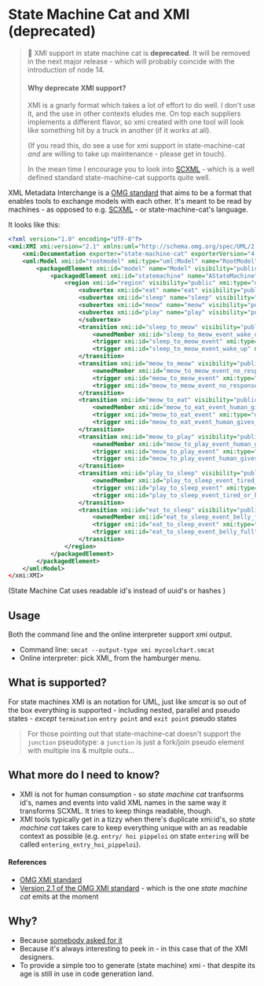 # State Machine Cat and XMI (deprecated)

> :rotating_light: XMI support in state machine cat is **deprecated**. It will be removed
> in the next major release - which will probably coincide with the introduction of node 14.
>
> #### Why deprecate XMI support?
>
> XMI is a gnarly format which takes a lot of effort to do well. I don't use it, and the
> use in other contexts eludes me. On top each suppliers implements a different flavor,
> so xmi created with one tool will look like something hit by a truck in another (if
> it works at all).
>
> (If you read this, do see a use for xmi support in state-machine-cat _and_ are willing to
> take up maintenance - please get in touch).
>
> In the mean time I encourage you to look into [SCXML](./SCXML.md) - which
> is a well defined standard state-machine-cat supports quite well.

XML Metadata Interchange is a [OMG standard](https://www.omg.org/spec/XMI) that
aims to be a format that enables tools to exchange models with each other. It's
meant to be read by machines - as opposed to e.g. [SCXML](./SCXML.md) - or
state-machine-cat's language.

It looks like this:

```xml
<?xml version="1.0" encoding="UTF-8"?>
<xmi:XMI xmi:version="2.1" xmlns:uml="http://schema.omg.org/spec/UML/2.0" xmlns:xmi="http://schema.omg.org/spec/XMI/2.1">
    <xmi:Documentation exporter="state-machine-cat" exporterVersion="4.6.0-beta-1"/>
    <uml:Model xmi:id="rootmodel" xmi:type="uml:Model" name="RootModel">
        <packagedElement xmi:id="model" name="Model" visibility="public" xmi:type="uml:Model">
            <packagedElement xmi:id="statemachine" name="AStateMachine" visibility="public" isReentrant="true" xmi:type="uml:StateMachine">
                <region xmi:id="region" visibility="public" xmi:type="uml:Region">
                    <subvertex xmi:id="eat" name="eat" visibility="public" xmi:type="uml:State"/>
                    <subvertex xmi:id="sleep" name="sleep" visibility="public" xmi:type="uml:State"/>
                    <subvertex xmi:id="meow" name="meow" visibility="public" xmi:type="uml:State"/>
                    <subvertex xmi:id="play" name="play" visibility="public" xmi:type="uml:State"/>
                    </subvertex>
                    <transition xmi:id="sleep_to_meow" visibility="public" xmi:type="uml:Transition" source="sleep" target="meow" kind="external">
                        <ownedMember xmi:id="sleep_to_meow_event_wake_up" name="wake_up" visibility="public" xmi:type="uml:AnyReceiveEvent"/>
                        <trigger xmi:id="sleep_to_meow_event" xmi:type="uml:Trigger" name="wake_up" event="sleep_to_meow_event_wake_up"/>
                        <trigger xmi:id="sleep_to_meow_event_wake_up" name="wake_up" visibility="public" xmi:type="uml:AnyReceiveEvent"/>
                    </transition>
                    <transition xmi:id="meow_to_meow" visibility="public" xmi:type="uml:Transition" source="meow" target="meow" kind="external">
                        <ownedMember xmi:id="meow_to_meow_event_no_response_from_human" name="no_response_from_human" visibility="public" xmi:type="uml:AnyReceiveEvent"/>
                        <trigger xmi:id="meow_to_meow_event" xmi:type="uml:Trigger" name="no_response_from_human" event="meow_to_meow_event_no_response_from_human"/>
                        <trigger xmi:id="meow_to_meow_event_no_response_from_human" name="no_response_from_human" visibility="public" xmi:type="uml:AnyReceiveEvent"/>
                    </transition>
                    <transition xmi:id="meow_to_eat" visibility="public" xmi:type="uml:Transition" source="meow" target="eat" kind="external">
                        <ownedMember xmi:id="meow_to_eat_event_human_gives_food" name="human_gives_food" visibility="public" xmi:type="uml:AnyReceiveEvent"/>
                        <trigger xmi:id="meow_to_eat_event" xmi:type="uml:Trigger" name="human_gives_food" event="meow_to_eat_event_human_gives_food"/>
                        <trigger xmi:id="meow_to_eat_event_human_gives_food" name="human_gives_food" visibility="public" xmi:type="uml:AnyReceiveEvent"/>
                    </transition>
                    <transition xmi:id="meow_to_play" visibility="public" xmi:type="uml:Transition" source="meow" target="play" kind="external">
                        <ownedMember xmi:id="meow_to_play_event_human_gives_toy" name="human_gives_toy" visibility="public" xmi:type="uml:AnyReceiveEvent"/>
                        <trigger xmi:id="meow_to_play_event" xmi:type="uml:Trigger" name="human_gives_toy" event="meow_to_play_event_human_gives_toy"/>
                        <trigger xmi:id="meow_to_play_event_human_gives_toy" name="human_gives_toy" visibility="public" xmi:type="uml:AnyReceiveEvent"/>
                    </transition>
                    <transition xmi:id="play_to_sleep" visibility="public" xmi:type="uml:Transition" source="play" target="sleep" kind="external">
                        <ownedMember xmi:id="play_to_sleep_event_tired_or_bored" name="tired_or_bored" visibility="public" xmi:type="uml:AnyReceiveEvent"/>
                        <trigger xmi:id="play_to_sleep_event" xmi:type="uml:Trigger" name="tired_or_bored" event="play_to_sleep_event_tired_or_bored"/>
                        <trigger xmi:id="play_to_sleep_event_tired_or_bored" name="tired_or_bored" visibility="public" xmi:type="uml:AnyReceiveEvent"/>
                    </transition>
                    <transition xmi:id="eat_to_sleep" visibility="public" xmi:type="uml:Transition" source="eat" target="sleep" kind="external">
                        <ownedMember xmi:id="eat_to_sleep_event_belly_full" name="belly_full" visibility="public" xmi:type="uml:AnyReceiveEvent"/>
                        <trigger xmi:id="eat_to_sleep_event" xmi:type="uml:Trigger" name="belly_full" event="eat_to_sleep_event_belly_full"/>
                        <trigger xmi:id="eat_to_sleep_event_belly_full" name="belly_full" visibility="public" xmi:type="uml:AnyReceiveEvent"/>
                    </transition>
                </region>
            </packagedElement>
        </packagedElement>
    </uml:Model>
</xmi:XMI>
```

(State Machine Cat uses readable id's instead of uuid's or hashes )

## Usage

Both the command line and the online interpreter support xmi output.

- Command line: `smcat --output-type xmi mycoolchart.smcat`
- Online interpreter: pick XMI\_ from the hamburger menu.

## What is supported?

For state machines XMI is an notation for UML, just like _smcat_ is
so out of the box everything is supported - including nested, parallel
and pseudo states - _except_ `termination` `entry point`
and `exit point` pseudo states

> For those pointing out that state-machine-cat doesn't support
> the `junction` pseudotype: a `junction` is just a fork/join
> pseudo element with multiple ins & multple outs...

## What more do I need to know?

- XMI is not for human consumption - so _state machine cat_ tranfsorms
  id's, names and events into valid XML names in the same way it
  transforms SCXML. It tries to keep things readable, though.
- XMI tools typically get in a tizzy when there's duplicate xmi:id's, so
  _state machine cat_ takes care to keep everything unique with an
  as readable context as possible (e.g. `entry/ hoi pippeloi` on state
  `entering` will be called `entering_entry_hoi_pippeloi`).

#### References

- [OMG XMI standard](https://www.omg.org/spec/XMI)
- [Version 2.1 of the OMG XMI standard](https://www.omg.org/spec/XMI/2.1) - which is the one _state machine cat_ emits at the moment

## Why?

- Because [somebody asked for it](https://github.com/sverweij/state-machine-cat/issues/44)
- Because it's always interesting to peek in - in this case that of the XMI designers.
- To provide a simple too to generate (state machine) xmi - that despite its age is still
  in use in code generation land.

